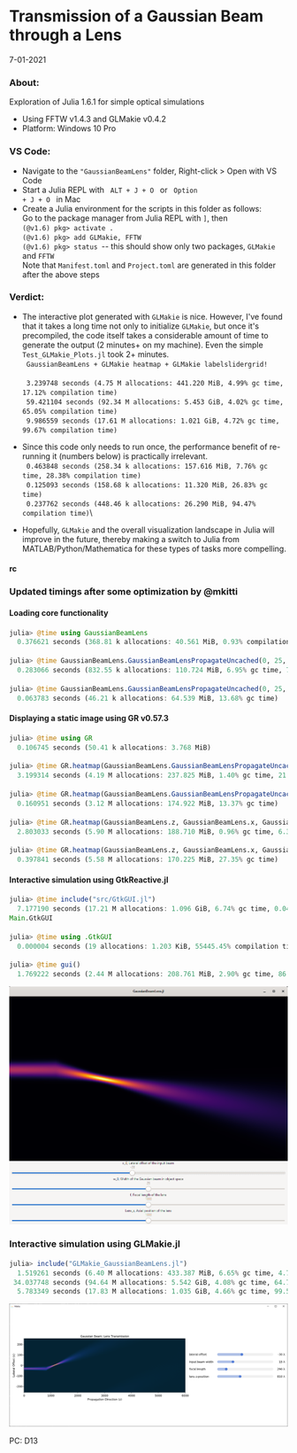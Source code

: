 # Transmission of a Gaussian Beam through a Lens
7-01-2021
### About:
Exploration of Julia 1.6.1 for simple optical simulations
- Using FFTW v1.4.3 and GLMakie v0.4.2
- Platform: Windows 10 Pro

### VS Code:
- Navigate to the <code>"GaussianBeamLens"</code> folder, Right-click > Open with VS Code
- Start a Julia REPL with <code> ALT + J + O </code> or <code> Option + J + O </code> in Mac
- Create a Julia environment for the scripts in this folder as follows:\
  Go to the package manager from Julia REPL with <code>]</code>, then \
    <code>(@v1.6) pkg> activate .</code> \
    <code>(@v1.6) pkg> add GLMakie, FFTW </code>\
    <code>(@v1.6) pkg> status </code>-- this should show only two packages, <code>GLMakie </code> and <code>FFTW</code>\
  Note that <code>Manifest.toml</code> and <code>Project.toml</code> are generated in this folder after the above steps

### Verdict:
  - The interactive plot generated with <code>GLMakie</code> is nice. However, I've found that it takes a long time not only to initialize <code>GLMakie</code>, but once it's precompiled, the code itself takes a considerable amount of time to generate the output (2 minutes+ on my machine). Even the simple <code>Test_GLMakie_Plots.jl</code> took 2+ minutes.\
  <code> GaussianBeamLens + GLMakie heatmap + GLMakie labelslidergrid! </code>\
  <code> 3.239748 seconds (4.75 M allocations: 441.220 MiB, 4.99% gc time, 17.12% compilation time) </code>\
  <code> 59.421104 seconds (92.34 M allocations: 5.453 GiB, 4.02% gc time, 65.05% compilation time) </code>\
  <code> 9.986559 seconds (17.61 M allocations: 1.021 GiB, 4.72% gc time, 99.67% compilation time) </code>

  - Since this code only needs to run once, the performance benefit of re-running it (numbers below) is practically irrelevant.\
  <code> 0.463848 seconds (258.34 k allocations: 157.616 MiB, 7.76% gc time, 28.38% compilation time)</code>\
  <code> 0.125093 seconds (158.68 k allocations: 11.320 MiB, 26.83% gc time)</code>\
  <code> 0.237762 seconds (448.46 k allocations: 26.290 MiB, 94.47% compilation time)</code></code>\

  - Hopefully, <code>GLMakie</code> and the overall visualization landscape in Julia will improve in the future, thereby making a switch to Julia from MATLAB/Python/Mathematica for these types of tasks more compelling. 
#### rc

### Updated timings after some optimization by @mkitti

#### Loading core functionality
```julia
julia> @time using GaussianBeamLens
  0.376621 seconds (368.81 k allocations: 40.561 MiB, 0.93% compilation time)

julia> @time GaussianBeamLens.GaussianBeamLensPropagateUncached(0, 25, 1000, 1000);
  0.283066 seconds (832.55 k allocations: 110.724 MiB, 6.95% gc time, 77.52% compilation time)

julia> @time GaussianBeamLens.GaussianBeamLensPropagateUncached(0, 25, 1000, 1000);
  0.063783 seconds (46.21 k allocations: 64.539 MiB, 13.68% gc time)
```

#### Displaying a static image using GR v0.57.3
```julia
julia> @time using GR
  0.106745 seconds (50.41 k allocations: 3.768 MiB)

julia> @time GR.heatmap(GaussianBeamLens.GaussianBeamLensPropagateUncached(0, 25, 1000, 1000))
  3.199314 seconds (4.19 M allocations: 237.825 MiB, 1.40% gc time, 21.84% compilation time)

julia> @time GR.heatmap(GaussianBeamLens.GaussianBeamLensPropagateUncached(0, 25, 1000, 1000))
  0.160951 seconds (3.12 M allocations: 174.922 MiB, 13.37% gc time)

julia> @time GR.heatmap(GaussianBeamLens.z, GaussianBeamLens.x, GaussianBeamLens.GaussianBeamLensPropagateUncached(0, 25, 1000, 1000)')
  2.803033 seconds (5.90 M allocations: 188.710 MiB, 0.96% gc time, 6.35% compilation time)

julia> @time GR.heatmap(GaussianBeamLens.z, GaussianBeamLens.x, GaussianBeamLens.GaussianBeamLensPropagateUncached(0, 25, 1000, 1000)')
  0.397841 seconds (5.58 M allocations: 170.225 MiB, 27.35% gc time)
```

#### Interactive simulation using GtkReactive.jl
```julia
julia> @time include("src/GtkGUI.jl")
  7.177190 seconds (17.21 M allocations: 1.096 GiB, 6.74% gc time, 0.04% compilation time)
Main.GtkGUI

julia> @time using .GtkGUI
  0.000004 seconds (19 allocations: 1.203 KiB, 55445.45% compilation time)

julia> @time gui()
  1.769222 seconds (2.44 M allocations: 208.761 MiB, 2.90% gc time, 86.39% compilation time)
```

![Screenshot of GTK GUI](images/gtkgui.png)

### Interactive simulation using GLMakie.jl

```julia
julia> include("GLMakie_GaussianBeamLens.jl")
  1.519261 seconds (6.40 M allocations: 433.387 MiB, 6.65% gc time, 4.79% compilation time) # @lift
 34.037748 seconds (94.64 M allocations: 5.542 GiB, 4.08% gc time, 64.77% compilation time) # heatmap
  5.783349 seconds (17.83 M allocations: 1.035 GiB, 4.66% gc time, 99.59% compilation time) # labelslidergrid!
```

![Screenshot of GLMakie GUI](images/glmakie.png)

PC: D13

